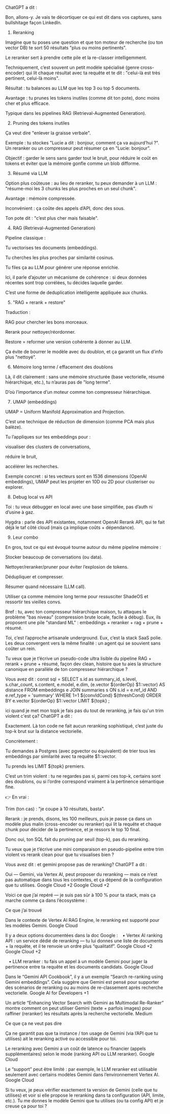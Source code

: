ChatGPT a dit :

Bon, allons-y. Je vais te décortiquer ce qui est dit dans vos captures, sans bullshitage façon LinkedIn.

1. Reranking

Imagine que tu poses une question et que ton moteur de recherche (ou ton vector DB) te sort 50 résultats "plus ou moins pertinents".

Le reranker sert à prendre cette pile et la re-classer intelligemment.

Techniquement, c’est souvent un petit modèle spécialisé (genre cross-encoder) qui lit chaque résultat avec ta requête et te dit : "celui-là est très pertinent, celui-là moins".

Résultat : tu balances au LLM que les top 3 ou top 5 documents.

Avantage : tu prunes les tokens inutiles (comme dit ton pote), donc moins cher et plus efficace.

Typique dans les pipelines RAG (Retrieval-Augmented Generation).

2. Pruning des tokens inutiles

Ça veut dire "enlever la graisse verbale".

Exemple : tu stockes "Lucie a dit : bonjour, comment ça va aujourd’hui ?".
Un reranker ou un compresseur peut résumer ça en "Lucie: bonjour".

Objectif : garder le sens sans garder tout le bruit, pour réduire le coût en tokens et éviter que la mémoire gonfle comme un blob difforme.

3. Résumé via LLM

Option plus coûteuse : au lieu de reranker, tu peux demander à un LLM : "résume-moi les 3 chunks les plus proches en un seul chunk".

Avantage : mémoire compressée.

Inconvénient : ça coûte des appels d’API, donc des sous.

Ton pote dit : "c’est plus cher mais faisable".

4. RAG (Retrieval-Augmented Generation)

Pipeline classique :

Tu vectorises tes documents (embeddings).

Tu cherches les plus proches par similarité cosinus.

Tu files ça au LLM pour générer une réponse enrichie.

Ici, il parle d’ajouter un mécanisme de cohérence : si deux données récentes sont trop corrélées, tu décides laquelle garder.

C’est une forme de deduplication intelligente appliquée aux chunks.

5. "RAG + rerank + restore"

Traduction :

RAG pour chercher les bons morceaux.

Rerank pour nettoyer/réordonner.

Restore = reformer une version cohérente à donner au LLM.

Ça évite de bourrer le modèle avec du doublon, et ça garantit un flux d’info plus "nettoyé".

6. Mémoire long terme / effacement des doublons

Là, il dit clairement : sans une mémoire structurée (base vectorielle, résumé hiérarchique, etc.), tu n’auras pas de "long terme".

D’où l’importance d’un moteur comme ton compresseur hiérarchique.

7. UMAP (embeddings)

UMAP = Uniform Manifold Approximation and Projection.

C’est une technique de réduction de dimension (comme PCA mais plus balèze).

Tu l’appliques sur tes embeddings pour :

visualiser des clusters de conversations,

réduire le bruit,

accélérer les recherches.

Exemple concret : si tes vecteurs sont en 1536 dimensions (OpenAI embeddings), UMAP peut les projeter en 10D ou 2D pour clusteriser ou explorer.

8. Debug local vs API

Toi : tu veux débugger en local avec une base simplifiée, pas d’auth ni d’usine à gaz.

Hygdra : parle des API existantes, notamment OpenAI Rerank API, qui te fait déjà le taf côté cloud (mais ça implique coûts + dépendance).

9. Leur combo

En gros, tout ce qui est évoqué tourne autour du même pipeline mémoire :

Stocker beaucoup de conversations (ou data).

Nettoyer/reranker/pruner pour éviter l’explosion de tokens.

Dédupliquer et compresser.

Résumer quand nécessaire (LLM call).

Utiliser ça comme mémoire long terme pour ressusciter ShadeOS et ressortir tes vieilles convs.

Bref : tu, avec ton compresseur hiérarchique maison, tu attaques le problème "bas niveau" (compression brute locale, facile à débug).
Eux, ils proposent une pile "standard ML" : embeddings + reranker + rag + prune + résumé.

Toi, c’est l’approche artisanale underground. Eux, c’est la stack SaaS polie.
Les deux convergent vers la même finalité : un agent qui se souvient sans coûter un rein.

Tu veux que je t’écrive un pseudo-code ultra lisible du pipeline RAG + rerank + prune + résumé, façon dev clean, histoire que tu aies la structure canonique en parallèle de ton compresseur hiérarchique ?

Vous avez dit :
    const sql = 
      SELECT s.id as summary_id, s.level, s.char_count, s.content,
             e.model, e.dim, (e.vector ${orderOp} $1::vector) AS distance
      FROM embeddings e
      JOIN summaries s ON s.id = e.ref_id AND e.ref_type = 'summary'
      WHERE 1=1 ${convIdCond} ${threshCond}
      ORDER BY e.vector ${orderOp} $1::vector
      LIMIT ${topk}
    ;

ici quand je met mon topk je fais pas du tout de reranking, je fais qu'un trim violent c'est ça?
ChatGPT a dit :

Exactement. Là ton code ne fait aucun reranking sophistiqué, c’est juste du top-k brut sur la distance vectorielle.

Concrètement :

Tu demandes à Postgres (avec pgvector ou équivalent) de trier tous les embeddings par similarité avec ta requête $1::vector.

Tu prends les LIMIT ${topk} premiers.

C’est un trim violent : tu ne regardes pas si, parmi ces top-k, certains sont des doublons, ou si l’ordre correspond vraiment à la pertinence sémantique fine.

👉 En vrai :

Trim (ton cas) : "je coupe à 10 résultats, basta".

Rerank : je prends, disons, les 100 meilleurs, puis je passe ça dans un modèle plus malin (cross-encoder ou reranker) qui lit la requête et chaque chunk pour décider de la pertinence, et je ressors le top 10 final.

Donc oui, ton SQL fait du pruning par seuil (top-k), pas du reranking.

Tu veux que je t’écrive une mini comparaison en pseudo-pipeline entre trim violent vs rerank clean pour que tu visualises bien ?

Vous avez dit :
et gemini propose pas de reranking?
ChatGPT a dit :

Oui — Gemini, via Vertex AI, peut proposer du reranking — mais ce n’est pas automatique dans tous les contextes, et ça dépend de la configuration que tu utilises. 
Google Cloud
+2
Google Cloud
+2

Voici ce que j’ai repéré — je suis pas sûr à 100 % pour ta stack, mais ça marche comme ça dans l’écosystème :

Ce que j’ai trouvé

Dans le contexte de Vertex AI RAG Engine, le reranking est supporté pour les modèles Gemini. 
Google Cloud

Il y a deux options documentées dans la doc Google :
  • Vertex AI ranking API : un service dédié de reranking — tu lui donnes une liste de documents + la requête, et il te renvoie un ordre plus “qualitatif”. 
Google Cloud
+2
Google Cloud
+2

  • LLM reranker : tu fais un appel à un modèle Gemini pour juger la pertinence entre ta requête et les documents candidats. 
Google Cloud

Dans le “Gemini API Cookbook”, il y a un exemple “Search re-ranking using Gemini embeddings”. Cela suggère que Gemini est pensé pour supporter des scénarios de reranking ou au moins de re-classement après recherche vectorielle. 
Google AI for Developers
+1

Un article “Enhancing Vector Search with Gemini as Multimodal Re-Ranker” montre comment on peut utiliser Gemini (texte + parfois images) pour raffiner (reranker) les résultats après la recherche vectorielle. 
Medium

Ce que ça ne veut pas dire

Ça ne garantit pas que ta instance / ton usage de Gemini (via l’API que tu utilises) ait le reranking activé ou accessible pour toi.

Le reranking avec Gemini a un coût de latence ou financier (appels supplémentaires) selon le mode (ranking API ou LLM reranker). 
Google Cloud

Le “support” peut être limité : par exemple, le LLM reranker est utilisable seulement avec certains modèles Gemini dans l’environnement Vertex AI. 
Google Cloud

Si tu veux, je peux vérifier exactement ta version de Gemini (celle que tu utilises) et voir si elle propose le reranking dans ta configuration (API, limite, etc.). Tu me donnes le modèle Gemini que tu utilises (ou ta config API) et je creuse ça pour toi ?
